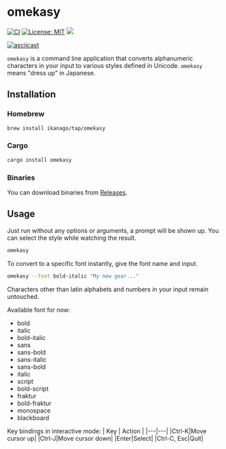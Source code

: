 # omekasy

[![CI](https://github.com/ikanago/rusty_boilerplate/actions/workflows/ci.yml/badge.svg?branch=main)](https://github.com/ikanago/rusty_boilerplate/actions/workflows/ci.yml)
[![License: MIT](https://img.shields.io/badge/License-MIT-blue.svg)](https://opensource.org/licenses/MIT)
[![](https://img.shields.io/crates/v/omekasy.svg)](https://crates.io/crates/omekasy)

[![asciicast](https://asciinema.org/a/490055.svg)](https://asciinema.org/a/490055)

`omekasy` is a command line application that converts alphanumeric characters in your input to various styles defined in Unicode.
`omekasy` means "dress up" in Japanese.

## Installation
### Homebrew
```bash
brew install ikanago/tap/omekasy
```

### Cargo
```bash
cargo install omekasy
```

### Binaries
You can download binaries from [Releases](https://github.com/ikanago/omekasy/releases).

## Usage
Just run without any options or arguments, a prompt will be shown up.
You can select the style while watching the result.
```bash
omekasy
```

To convert to a specific font instantly, give the font name and input.
```bash
omekasy --font bold-italic "My new gear..."
```
Characters other than latin alphabets and numbers in your input remain untouched.

Available font for now:
- bold
- italic
- bold-italic
- sans
- sans-bold
- sans-italic
- sans-bold
- italic
- script
- bold-script
- fraktur
- bold-fraktur
- monospace
- blackboard

Key bindings in interactive mode:
| Key | Action |
|---|---|
|Ctrl-K|Move cursor up|
|Ctrl-J|Move cursor down|
|Enter|Select|
|Ctrl-C, Esc|Quit|

